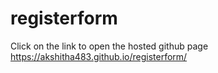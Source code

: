 # registerform
Click on the link to open the hosted github page
 https://akshitha483.github.io/registerform/
